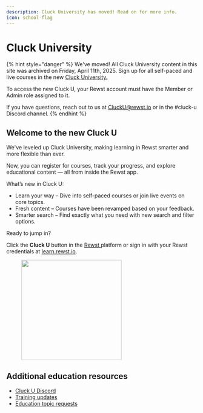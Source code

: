 ```yaml
---
description: Cluck University has moved! Read on for more info.
icon: school-flag
---
```


# Cluck University

{% hint style="danger" %}
We've moved! All Cluck University content in this site was archived on Friday, April 11th, 2025. Sign up for all self-paced and live courses in the new [Cluck University.](https://learn.rewst.io)

To access the new Cluck U, your Rewst account must have the Member or Admin role assigned to it.

If you have questions, reach out to us at [CluckU@rewst.io](mailto:CluckU@rewst.io) or in the #cluck-u Discord channel.
{% endhint %}

## **Welcome to the new Cluck U**

We've leveled up Cluck University, making learning in Rewst smarter and more flexible than ever.

Now, you can register for courses, track your progress, and explore educational content — all from inside the Rewst app.

What’s new in Cluck U:

* Learn your way – Dive into self-paced courses or join live events on core topics.
* Fresh content – Courses have been revamped based on your feedback.
* Smarter search – Find exactly what you need with new search and filter options.

Ready to jump in?

Click the **Cluck U** button in the [Rewst ](https://app.rewst.io)platform or sign in with your Rewst credentials at [learn.rewst.io](https://learn.rewst.io).

<figure><img src="../.gitbook/assets/Screenshot 2025-04-07 at 10.16.13 AM.png" alt="" width="264"><figcaption></figcaption></figure>



## Additional education resources

* [Cluck U Discord](https://discord.gg/rewst)&#x20;
* [Training updates](https://docs.rewst.help/updates/cs-and-training-updates)
* [Education topic requests](https://rewst.canny.io/education-topic-requests)
